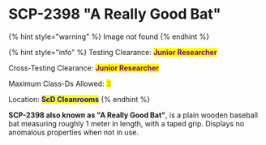 # SCP-2398 "A Really Good Bat"

{% hint style="warning" %}
Image not found
{% endhint %}

{% hint style="info" %}
Testing Clearance: <mark style="color:purple;">**Junior Researcher**</mark>

Cross-Testing Clearance: <mark style="color:purple;">**Junior Researcher**</mark>

Maximum Class-Ds Allowed: <mark style="color:orange;">**3**</mark>

Location: <mark style="color:blue;">**ScD Cleanrooms**</mark>
{% endhint %}

**SCP-2398 also known as "A Really Good Bat"**, is a plain wooden baseball bat measuring roughly 1 meter in length, with a taped grip. Displays no anomalous properties when not in use.
